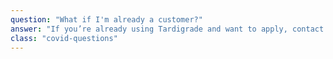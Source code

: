 ```yaml
---
question: "What if I'm already a customer?"
answer: "If you’re already using Tardigrade and want to apply, contact help@tardigrade.io with details about your organization’s efforts to combat COVID-19 and we’ll get back to you soon."
class: "covid-questions"
---
```

